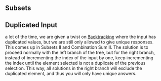 
## Subsets



## Duplicated Input

a lot of the time, we are given a twist on [Backtracking](Backtracking.md) where the input has duplicated values, but we are still only allowed to give unique responses. This comes up in Subsets II and Combination Sum II. The solution is to proceed normally with the left branch of the tree, but for the right branch, instead of incrementing the index of the input by one, keep incrementing the index until the element selected is not a duplicate of the previous selection. This way, all solutions in the right branch will exclude the duplicated element, and thus you will only have unique answers.
